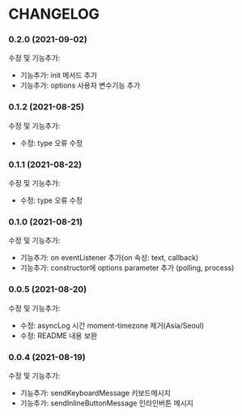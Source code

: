 # CHANGELOG

### 0.2.0 (2021-09-02)

수정 및 기능추가:

- 기능추가: init 메서드 추가
- 기능추가: options 사용자 변수기능 추가

### 0.1.2 (2021-08-25)

수정 및 기능추가:

- 수정: type 오류 수정

### 0.1.1 (2021-08-22)

수정 및 기능추가:

- 수정: type 오류 수정

### 0.1.0 (2021-08-21)

수정 및 기능추가:

- 기능추가: on eventListener 추가(on 속성: text, callback)
- 기능추가: constructor에 options parameter 추가 (polling, process)

### 0.0.5 (2021-08-20)

수정 및 기능추가:

- 수정: asyncLog 시간 moment-timezone 제거(Asia/Seoul)
- 수정: README 내용 보완

### 0.0.4 (2021-08-19)

수정 및 기능추가:

- 기능추가: sendKeyboardMessage 키보드메시지
- 기능추가: sendInlineButtonMessage 인라인버튼 메시지
